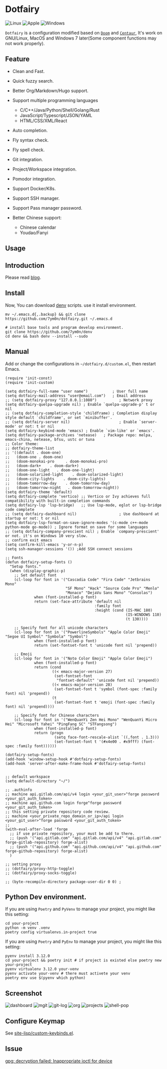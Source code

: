 # Dotfairy

![Linux](https://img.shields.io/badge/-Linux-blue?logo=Linux&style=flat&logoColor=white)
![Apple](https://img.shields.io/badge/-MacOS-blue?logo=apple&style=flat&logoColor=white)
![Windows](https://img.shields.io/badge/-Windows-blue?logo=windows&style=flat&logoColor=white)

`Dotfairy` is a configuration modified based on [`Doom`](https://github.com/doomemacs/doomemacs) and [`Centaur`](https://github.com/seagle0128/.emacs.d), It's work on GNU/Linux, MacOS and Windows 7 later(Some component functions may not work properly).

## Feature

- Clean and Fast.
- Quick fuzzy search.
- Better Org/Markdown/Hugo support.
- Support multiple programming languages

  - C/C++/Java/Python/Shell/Golang/Rust
  - JavaScript/Typescript/JSON/YAML
  - HTML/CSS/XML/React

- Auto completion.
- Fly syntax check.
- Fly spell check.
- Git integration.
- Project/Workspace integration.
- Pomodor integration.
- Support Docker/K8s.
- Support SSH manager.
- Support Pass manager password.
- Better Chinese support:
  - Chinese calendar
  - Youdao/Fanyi

## Usage

## Introduction

Please read [blog](https://yourrepository.com/post/manual/how-do-myself-custom-editor/).

## Install

Now, You can download [denv](https://github.com/7ym0n/denv) scripts. use it install environment.

```shell
mv ~/.emacs.d{,.backup} && git clone https://github.com/7ym0n/dotfairy.git ~/.emacs.d

# install base tools and program develop environment.
git clone https://github.com/7ym0n/denv
cd denv && bash denv --install --sudo
```

## Manual

Add or change the configurations in `~/dotfairy.d/custom.el`, then restart Emacs.

```elisp
(require 'init-const)
(require 'init-custom)

(setq dotfairy-full-name "user name")           ; User full name
(setq dotfairy-mail-address "user@email.com")   ; Email address
;; (setq dotfairy-proxy "127.0.0.1:1080")          ; Network proxy
(setq dotfairy-quelpa-upgrade nil) ; Enable `quelpa-upgrade-p' t or nil
;; (setq dotfairy-completion-style 'childframe) ; Completion display style default `childframe', or set `minibuffer'.
;; (setq dotfairy-server nil)                      ; Enable `server-mode' or not: t or nil
(setq dotfairy-keybind-mode 'emacs) ; Enable `vim-like' or `emacs'.
(setq dotfairy-package-archives 'netease)   ; Package repo: melpa, emacs-china, netease, bfsu, ustc or tuna
;; Color theme:
;; dotfairy-theme-list
;; '((default . doom-one)
;;   (doom-one . doom-one)
;;   (doom-monokai-pro     . doom-monokai-pro)
;;   (doom-dark+    . doom-dark+)
;;   (doom-one-light   . doom-one-light)
;;   (doom-solarized-light    . doom-solarized-light)
;;   (doom-city-lights    . doom-city-lights)
;;   (doom-tomorrow-day    . doom-tomorrow-day)
;;   (doom-tomorrow-night   . doom-tomorrow-night))
(setq dotfairy-theme 'default)
(setq dotfairy-complete 'vertico) ;; Vertico or Ivy achieves full compatibility with built-in completion commands
(setq dotfairy-lsp 'lsp-bridge)   ;; Use lsp-mode, eglot or lsp-bridge code complete
;; (setq dotfairy-dashboard nil)                   ; Use dashboard at startup or not: t or nil
(setq dotfairy-lsp-format-on-save-ignore-modes '(c-mode c++-mode python-mode go-mode)) ; Ignore format on save for some languages
;; (setq dotfairy-company-prescient nil) ; Enable `company-prescient' or not. it's on Windows 10 very slow.
;; confirm exit emacs
(setq confirm-kill-emacs 'y-or-n-p)
(setq ssh-manager-sessions '()) ;Add SSH connect sessions

;; Fonts
(defun dotfairy-setup-fonts ()
  "Setup fonts."
  (when (display-graphic-p)
    ;; Set default font
    (cl-loop for font in '("Cascadia Code" "Fira Code" "Jetbrains Mono"
                           "SF Mono" "Hack" "Source Code Pro" "Menlo"
                           "Monaco" "DejaVu Sans Mono" "Consolas")
             when (font-installed-p font)
             return (set-face-attribute 'default nil
                                        :family font
                                        :height (cond (IS-MAC 180)
                                                      (IS-WINDOWS 110)
                                                      (t 130))))

    ;; Specify font for all unicode characters
    (cl-loop for font in '("PowerlineSymbols" "Apple Color Emoji" "Segoe UI Symbol" "Symbola" "Symbol")
             when (font-installed-p font)
             return (set-fontset-font t 'unicode font nil 'prepend))

    ;; Emoji
    (cl-loop for font in '("Noto Color Emoji" "Apple Color Emoji")
             when (font-installed-p font)
             return (cond
                     ((< emacs-major-version 27)
                      (set-fontset-font
                       "fontset-default" 'unicode font nil 'prepend))
                     ((< emacs-major-version 28)
                      (set-fontset-font t 'symbol (font-spec :family font) nil 'prepend))
                     (t
                      (set-fontset-font t 'emoji (font-spec :family font) nil 'prepend))))

    ;; Specify font for Chinese characters
    (cl-loop for font in '("WenQuanYi Zen Hei Mono" "WenQuanYi Micro Hei" "Microsoft Yahei" "PingFang SC" "STFangsong")
             when (font-installed-p font)
             return (progn
                      (setq face-font-rescale-alist `((,font . 1.3)))
                      (set-fontset-font t '(#x4e00 . #x9fff) (font-spec :family font))))))

(dotfairy-setup-fonts)
(add-hook 'window-setup-hook #'dotfairy-setup-fonts)
(add-hook 'server-after-make-frame-hook #'dotfairy-setup-fonts)


;; default workspace
(setq default-directory "~/")

;; .authinfo
;; machine api.gitlab.com/api/v4 login <your_git_user>^forge password <your_git_auth_token>
;; machine api.github.com login forge^forge password <your_git_auth_token>
;; this setting private repository code review.
;; machine <your_private_repo_domain_or_ip>/api login <your_git_user>^forge password <your_git_auth_token>
;;
(with-eval-after-load 'forge
  ;; if use private repository, your must be add to there.
  ;; (push '("api.gitlab.com" "api.gitlab.com/api/v4" "api.gitlab.com" forge-gitlab-repository) forge-alist)
  ;; (push '("api.github.com" "api.github.com/api/v4" "api.github.com" forge-github-repository) forge-alist)
  )

;; setting proxy
;; (dotfairy/proxy-http-toggle)
;; (dotfairy/proxy-socks-toggle)

;; (byte-recompile-directory package-user-dir 0 0) ;

```

## Python Dev environment.

If you are using `Poetry` and `PyVenv` to manage your project, you might like this setting:

``` shell
cd your-project
python -m venv .venv
poetry config virtualenvs.in-project true
```

If you are using `Poetry` and `PyEnv` to manage your project, you might like this setting:

``` shell
pyenv install 3.12.0
cd your-project && poetry init # if project is existed else poetry new your-project
pyenv virtualenv 3.12.0 your-venv
pyenv activate your-venv # there must activete your venv
poetry env use $(pyenv which python)
```

## Screenshot

![dashboard](screenshots/dashboard.png)
![mgit](screenshots/mgit.png)
![git-log](screenshots/gitlog.png)
![org](screenshots/org.png)
![projects](screenshots/projects.png)
![shell-pop](screenshots/shell-pop.png)

## Configure Keymap

See [site-lisp/custom-keybinds.el](site-lisp/custom-keybinds.el).

## Issue

[gpg: decryption failed: Inappropriate ioctl for device](https://github.com/b40yd/dotfairy/issues/5)
